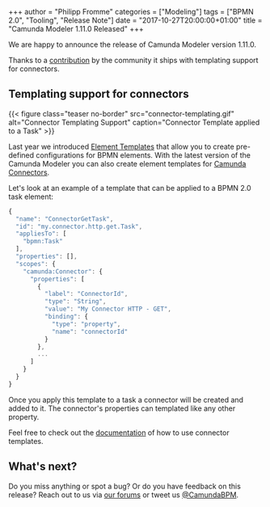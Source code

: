 +++
author = "Philipp Fromme"
categories = ["Modeling"]
tags = ["BPMN 2.0", "Tooling", "Release Note"]
date = "2017-10-27T20:00:00+01:00"
title = "Camunda Modeler 1.11.0 Released"
+++

We are happy to announce the release of Camunda Modeler version 1.11.0.

Thanks to a [contribution](https://github.com/bpmn-io/bpmn-js-properties-panel/pull/229) by the community it ships with templating support for connectors.

<!--more-->

## Templating support for connectors

{{< figure class="teaser no-border" src="connector-templating.gif" alt="Connector Templating Support" caption="Connector Template applied to a Task" >}}

Last year we introduced [Element Templates](https://github.com/camunda/camunda-modeler/tree/master/docs/element-templates) that allow you to create pre-defined configurations for BPMN elements. With the latest version of the Camunda Modeler you can also create element templates for [Camunda Connectors](https://docs.camunda.org/manual/7.7/user-guide/process-engine/connectors/).

Let's look at an example of a template that can be applied to a BPMN 2.0 task element:

```javascript
{
  "name": "ConnectorGetTask",
  "id": "my.connector.http.get.Task",
  "appliesTo": [
    "bpmn:Task"
  ],
  "properties": [],
  "scopes": {
    "camunda:Connector": {
      "properties": [
        {
          "label": "ConnectorId",
          "type": "String",
          "value": "My Connector HTTP - GET",
          "binding": {
            "type": "property",
            "name": "connectorId"
          }
        },
        ...
      ]
    }
  }
}
```

Once you apply this template to a task a connector will be created and added to it. The connector's properties can templated like any other property. 

Feel free to check out the [documentation](https://github.com/camunda/camunda-modeler/tree/master/docs/element-templates#scoped-bindings) of how to use connector templates.

## What's next?

Do you miss anything or spot a bug? Or do you have feedback on this release? Reach out to us via [our forums](https://forum.camunda.org/c/modeler) or tweet us [@CamundaBPM](https://twitter.com/CamundaBPM).
